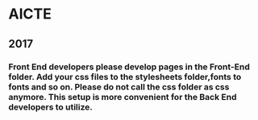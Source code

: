 <h1>AICTE</h1>
<h2>2017</h2>
<h3> Front End developers please develop pages in the Front-End folder. Add your css files to the stylesheets folder,fonts to fonts and so on. Please do not call the css folder as css anymore. This setup is more convenient for the Back End developers to utilize.</h3>
